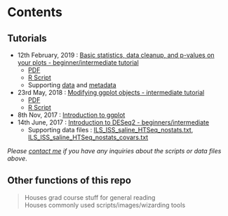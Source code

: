 # Contents  
## Tutorials  
- 12th February, 2019 : [Basic statistics, data cleanup, and p-values on your plots - beginner/intermediate tutorial](seminars/teaching/r_stats_beginners_12022019/ggplot_basicstats.html)  
	- [PDF](seminars/teaching/r_stats_beginners_12022019/ggplot_basicstats.pdf)  
	- [R Script](seminars/teaching/r_stats_beginners_12022019/ggplot_basicstats.R)  
	- Supporting [data](seminars/teaching/r_stats_beginners_12022019/data_sp_scaled.txt) and [metadata](seminars/teaching/r_stats_beginners_12022019/metadata.txt)  
- 23rd May, 2018 : [Modifying ggplot objects - intermediate tutorial](seminars/teaching/r_ggplot2_intermediate_23052018/ggplot_themes-panels.html)  
	- [PDF](seminars/teaching/r_ggplot2_intermediate_23052018/ggplot_themes-panels.pdf)  
	- [R Script](seminars/teaching/r_ggplot2_intermediate_23052018/ggplot_themes-panels.R)  
- 8th Nov, 2017 : [Introduction to ggplot](seminars/teaching/r_ggplot2_beginners_08112017/ggplot_intro.pdf)  
- 14th June, 2017 : [Introduction to DESeq2 - beginners/intermediate](seminars/teaching/r_deseq2_beginners_14062017/scripts/Rtutorial_RNAseq_clustering_DE_ILS_ISS.pdf)  
  - Supporting data files : [ILS_ISS_saline_HTSeq_nostats.txt](seminars/teaching/r_deseq2_beginners_14062017/scripts/ILS_ISS_saline_HTSeq_nostats.txt), [ILS_ISS_saline_HTSeq_nostats_covars.txt](seminars/teaching/r_deseq2_beginners_14062017/scripts/ILS_ISS_saline_HTSeq_nostats_covars.txt)
  
*Please [contact me](https://jasgrewal.github.io) if you have any inquiries about the scripts or data files above*.  

## Other functions of this repo   
> Houses grad course stuff for general reading  
> Houses commonly used scripts/images/wizarding tools
